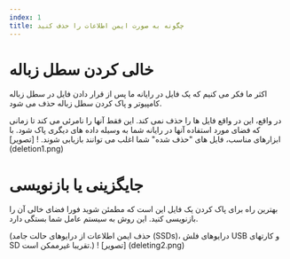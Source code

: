 ```yaml
---
index: 1
title: چگونه به صورت ایمن اطلاعات را حذف کنید
---
```

# خالی کردن سطل زباله

اکثر ما فکر می کنیم که یک فایل در رایانه ما پس از قرار دادن فایل در سطل زباله کامپیوتر  و پاک کردن سطل زباله حذف می شود.

در واقع، این در واقع فایل ها را حذف نمی کند. این فقط آنها را نامرئی می کند تا زمانی که فضای مورد استفاده آنها در رایانه شما به وسیله داده های دیگری پاک شود. با ابزارهای مناسب، فایل های "حذف شده" شما اغلب می توانند بازیابی شوند.
! [تصویر] (deletion1.png)

# جایگزینی یا بازنویسی

بهترین راه برای پاک کردن یک فایل این است که مطمئن شوید فورا فضای خالی آن را بازنویسی کنید. این روش به سیستم عامل شما بستگی دارد.

(حذف ایمن اطلاعات از درایوهای حالت جامد (SSDs)، درایوهای فلش USB و کارتهای SD تقریبا غیرممکن است.)
! [تصویر] (deleting2.png)